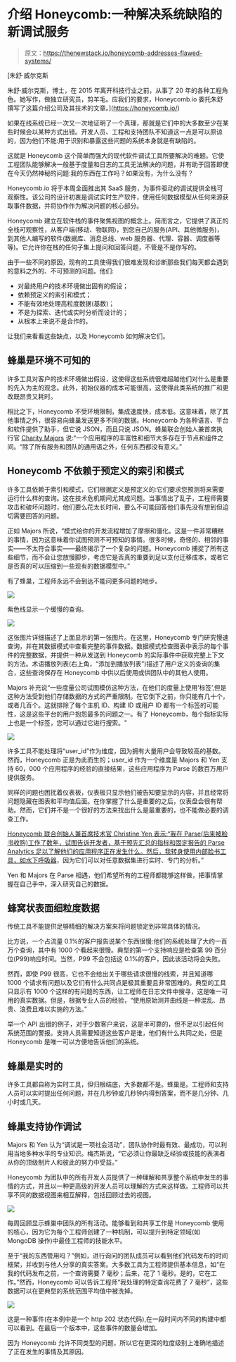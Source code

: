 # 介绍 Honeycomb:一种解决系统缺陷的新调试服务

> 原文：<https://thenewstack.io/honeycomb-addresses-flawed-systems/>

[](https://honeycomb.io/)

 [朱舒·威尔克斯

朱舒·威尔克斯，博士，在 2015 年离开科技行业之前，从事了 20 年的各种工程角色。她写作，做独立研究员，剪羊毛。应我们的要求，Honeycomb.io 委托朱舒撰写了这篇介绍公司及其技术的文章。](https://honeycomb.io/) [](https://honeycomb.io/)

如果在线系统已经一次又一次地证明了一个真理，那就是它们中的大多数至少在某些时候会以某种方式出错。开发人员、工程和支持团队不知道这一点是可以原谅的，因为他们不能:用于识别和暴露这些问题的系统本身就是有缺陷的。

这就是 Honeycomb 这个简单而强大的现代软件调试工具所要解决的难题。它使工程团队能够解决一般基于度量和日志的工具无法解决的问题，并有助于回答即使在今天仍然神秘的问题:我的东西在工作吗？如果没有，为什么没有？

Honeycomb.io 将于本周全面推出其 SaaS 服务，为事件驱动的调试提供全栈可观察性。该公司的设计初衷是调试实时生产软件，使用任何数据模型从任何来源获取事件数据，并将协作作为解决问题的核心部分。

Honeycomb 建立在软件栈的事件聚焦视图的概念上。简而言之，它提供了真正的全栈可观察性，从客户端(移动、物联网)，到您自己的服务(API、其他微服务)，到其他人编写的软件(数据库、消息总线、web 服务器、代理、容器、调度器等等)。它允许你在栈的任何子集上提问和回答问题，不管是不是你写的。

由于一些不同的原因，现有的工具使得我们很难发现和诊断那些我们每天都会遇到的意料之外的、不可预测的问题。他们:

*   对最终用户的技术环境做出固有的假设；
*   依赖预定义的索引和模式；
*   不能有效地处理高粒度数据(基数)；
*   不是为探索、迭代或实时分析而设计的；
*   从根本上来说不是合作的。

让我们来看看这些缺点，以及 Honeycomb 如何解决它们。

## 蜂巢是环境不可知的

许多工具对客户的技术环境做出假设，这使得这些系统很难超越他们对什么是重要的先入为主的观念。此外，初始仪器的成本可能很高，这使得此类系统的推广和更改既昂贵又耗时。

相比之下，Honeycomb 不受环境限制，集成速度快，成本低。这意味着，除了其他事情之外，很容易向蜂巢发送更多不同的数据。Honeycomb 为各种语言、平台和软件提供了助手，但它说 JSON，而且只说 JSON。蜂巢联合创始人兼首席执行官 [Charity Majors](https://twitter.com/mipsytipsy) 说:“一个应用程序的丰富性和细节大多存在于节点和组件之间。“除了所有服务和团队的通用语之外，任何东西都没有意义。”

## Honeycomb 不依赖于预定义的索引和模式

许多工具依赖于索引和模式，它们根据定义是预定义的:它们要求您预测将来需要运行什么样的查询。这在技术危机期间尤其成问题。当事情出了乱子，工程师需要攻击和破坏问题时，他们要么花太长时间，要么不可能回答他们事先没有想到但迫切需要回答的问题。

正如 Majors 所说，“模式给你的开发流程增加了摩擦和僵化。这是一件非常糟糕的事情，因为这意味着你试图预测不可预知的事情。很多时候，奇怪的、相邻的事实——不太符合事实——最终揭示了一个复杂的问题。Honeycomb 捕捉了所有这些细节，而不会让您放慢脚步，考虑它是否真的重要到足以支付迁移成本，或者它是否真的可以压缩到一些现有的数据模型中。”

有了蜂巢，工程师永远不会到达不能问更多问题的地步。

![](img/e362111dd2b986fb1402e1fc42adf51b.png)

紫色线显示一个缓慢的查询。

![](img/db222296d6f5493848171fadc1698073.png)

这张图片详细描述了上面显示的第一张图片。在这里，Honeycomb 专门研究慢速查询，并在其数据模式中查看完整的事件数据。数据模式检查图表中表示的每个事件的完整数据，并提供一种从发送到 Honeycomb 的实际事件中获取完整上下文的方法。术语播放列表(右上角，“添加到播放列表”)描述了用户定义的查询的集合，这些查询保存在 Honeycomb 中供以后使用或供团队中的其他人使用。

Majors 补充说“一些度量公司试图模仿这种方法，在他们的度量上使用‘标签’,但是这种方法受到他们存储数据的方式的严重限制。在它倒下之前，你只能有几十个，或者几百个。这就排除了每个主机 ID、构建 ID 或用户 ID 都有一个标签的可能性，这是这些平台的用户抱怨最多的问题之一。有了 Honeycomb，每个指标实际上也是一个标签，您可以通过它进行搜索。"

![](img/fe1e17374c30a3c3bcbe96c9adf5840b.png)

许多工具不能处理将“user_id”作为维度，因为拥有大量用户会导致较高的基数。然而，Honeycomb 正是为此而生的；user_id 作为一个维度是 Majors 和 Yen 支持 60，000 个应用程序的经验的直接结果，这些应用程序为 Parse 的数百万用户提供服务。

同样的问题也困扰着仪表板，仪表板只显示他们被告知要显示的内容，并且经常将问题隐藏在图表和平均值后面。在你掌握了什么是重要的之后，仪表盘会很有帮助。然而，它们并不是一个很好的方法来找出什么是最重要的，也不能做必要的调查工作。

[Honeycomb 联合创始人兼首席技术官 Christine Yen 表示:“我在 Parse(后来被脸书收购)工作了数年，试图告诉开发者，基于预先汇总的指标和固定报告的 Parse Analytics 足以了解他们的应用程序正在发生什么。然后，我转身使用内部脸书工具，如](https://twitter.com/cyen)[水下呼吸器](https://research.fb.com/publications/scuba-diving-into-data-at-facebook/)，因为它们可以对任意数据集进行实时、专门的分析。”

Yen 和 Majors 在 Parse 相遇，他们希望所有的工程师都能够这样做，把事情掌握在自己手中，深入研究自己的数据。

## 蜂窝状表面细粒度数据

传统工具不能提供足够精细的解决方案来将问题锁定到非常具体的情况。

比方说，一个占流量 0.1%的客户报告说某个东西很慢:他们的系统处理了大约一百万个查询，其中有 1000 个看起来很慢。典型的第一个支持响应是检查第 99 百分位(P99)响应时间。当然，P99 不会包括这 0.1%的客户，因此该活动将会失败。

然而，即使 P99 很高，它也不会给出关于哪些请求很慢的线索，并且知道哪 1000 个请求有问题以及它们有什么共同点是极其重要且非常困难的。典型的工具只显示有 1000 个这样的有问题的东西，让工程师在日志文件中搜寻，这是唯一可用的真实数据。但是，根据专业人员的经验，“使用原始测井曲线是一种混乱、昂贵、浪费且难以实施的方法。”

举一个 API 出错的例子，对于少数客户来说，这是半可靠的，但不足以引起任何系统范围的警报。支持人员需要知道这些客户是谁，他们有什么共同之处，但是 Honeycomb 是唯一可以方便地告诉他们的系统。

## 蜂巢是实时的

许多工具都自称为实时工具，但归根结底，大多数都不是。蜂巢是。工程师和支持人员可以实时提出任何问题，并在几秒钟或几秒钟内得到答案，而不是几分钟、几小时或几天。

## 蜂巢支持协作调试

Majors 和 Yen 认为“调试是一项社会活动”，团队协作时最有效、最成功，可以利用当地多种水平的专业知识。梅杰斯说，“它必须让你最缺乏经验或技能的表演者从你的顶级制片人和彼此的努力中受益。”

Honeycomb 为团队中的所有开发人员提供了一种理解和共享整个系统中发生的事情的方式，并且以一种更高级的开发人员可以理解的方式来这样做。工程师可以共享不同的数据视图来相互解释，包括回顾过去的视图。

![](img/50971aa08768f592e111f1cad0e05b87.png)

每周回顾显示蜂巢中团队的所有活动。能够看到和共享工作是 Honeycomb 使用的核心，因为它为每个工程师创建了一种机制，可以提升到特定领域(如 MongoDB 操作)中最佳工程师的技能水平。

至于“我的东西管用吗？”例如，进行询问的团队成员可以看到他们代码发布的时间框架，并收到与他人分享的真实答案。大多数工具为工程师提供基本信息，如“在我的代码发布之前，一个查询需要 7 毫秒；后来，花了 1 毫秒。是的，它在工作。”然而，Honeycomb 可以告诉工程师“我处理的特定查询花费了 7 毫秒”，这些数据可以在更典型的系统范围平均值中被洗掉。

![](img/f8afb7d62d2d464b7bfd5eee2959951a.png)

这是一种事件(在本例中是一个 http 202 状态代码),在一段时间内不同的构建中都可以看到。在最后一个版本中，这些事件的数量会增加。

因为 Honeycomb 允许不同类型的问题，所以它在更深的粒度级别上准确地描述了正在发生的事情及其原因。

<svg xmlns:xlink="http://www.w3.org/1999/xlink" viewBox="0 0 68 31" version="1.1"><title>Group</title> <desc>Created with Sketch.</desc></svg>